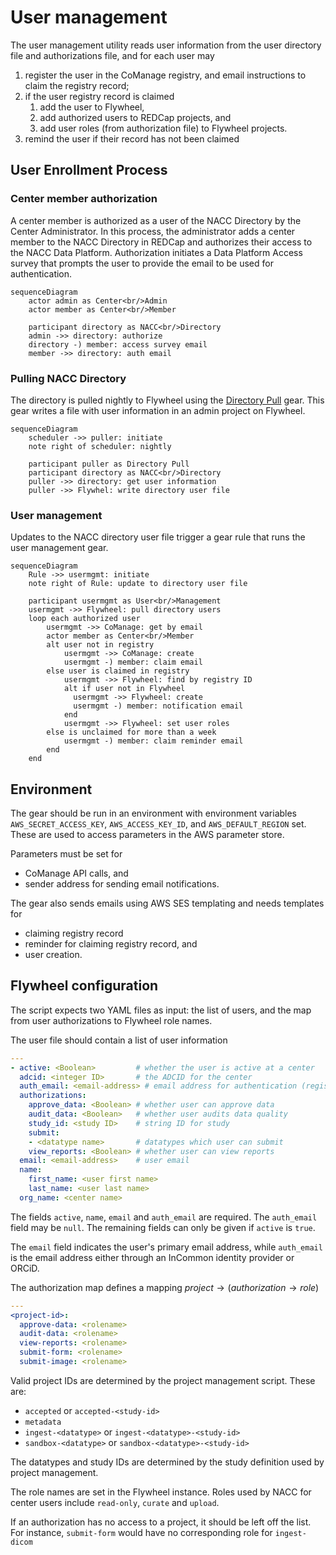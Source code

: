 # User management

The user management utility reads user information from the user directory file and authorizations file, and for each user may

1. register the user in the CoManage registry, and email instructions to claim the registry record;
2. if the user registry record is claimed
   1. add the user to Flywheel,
   2. add authorized users to REDCap projects, and
   3. add user roles (from authorization file) to Flywheel projects.
3. remind the user if their record has not been claimed

## User Enrollment Process

### Center member authorization

A center member is authorized as a user of the NACC Directory by the Center Administrator.
In this process, the administrator adds a center member to the NACC Directory in REDCap and authorizes their access to the NACC Data Platform.
Authorization initiates a Data Platform Access survey that prompts the user to provide the email to be used for authentication.

```mermaid
sequenceDiagram
    actor admin as Center<br/>Admin
    actor member as Center<br/>Member

    participant directory as NACC<br/>Directory
    admin ->> directory: authorize
    directory -) member: access survey email
    member ->> directory: auth email
```

### Pulling NACC Directory

The directory is pulled nightly to Flywheel using the [Directory Pull](../pull_directory/) gear.
This gear writes a file with user information in an admin project on Flywheel.

```mermaid
sequenceDiagram
    scheduler ->> puller: initiate
    note right of scheduler: nightly

    participant puller as Directory Pull
    participant directory as NACC<br/>Directory
    puller ->> directory: get user information
    puller ->> Flywhel: write directory user file
```

### User management

Updates to the NACC directory user file trigger a gear rule that runs the user management gear.

```mermaid
sequenceDiagram
    Rule ->> usermgmt: initiate
    note right of Rule: update to directory user file

    participant usermgmt as User<br/>Management
    usermgmt ->> Flywheel: pull directory users
    loop each authorized user
        usermgmt ->> CoManage: get by email
        actor member as Center<br/>Member   
        alt user not in registry
            usermgmt ->> CoManage: create
            usermgmt -) member: claim email
        else user is claimed in registry
            usermgmt ->> Flywheel: find by registry ID
            alt if user not in Flywheel
              usermgmt ->> Flywheel: create
              usermgmt -) member: notification email
            end
            usermgmt ->> Flywheel: set user roles
        else is unclaimed for more than a week
            usermgmt -) member: claim reminder email
        end
    end
```

## Environment

The gear should be run in an environment with environment variables `AWS_SECRET_ACCESS_KEY`, `AWS_ACCESS_KEY_ID`, and `AWS_DEFAULT_REGION` set.
These are used to access parameters in the AWS parameter store.

Parameters must be set for 

- CoManage API calls, and
- sender address for sending email notifications.

The gear also sends emails using AWS SES templating and needs templates for
 
- claiming registry record
- reminder for claiming registry record, and
- user creation. 

## Flywheel configuration

The script expects two YAML files as input: the list of users, and the map from user authorizations to Flywheel role names.

The user file should contain a list of user information

```yaml
---
- active: <Boolean>         # whether the user is active at a center
  adcid: <integer ID>       # the ADCID for the center
  auth_email: <email-address> # email address for authentication (registry)
  authorizations:           
    approve_data: <Boolean> # whether user can approve data
    audit_data: <Boolean>   # whether user audits data quality
    study_id: <study ID>    # string ID for study
    submit:
    - <datatype name>       # datatypes which user can submit
    view_reports: <Boolean> # whether user can view reports
  email: <email-address>    # user email
  name:
    first_name: <user first name> 
    last_name: <user last name>
  org_name: <center name>
```

The fields `active`, `name`, `email` and `auth_email` are required.
The `auth_email` field may be `null`.
The remaining fields can only be given if `active` is `true`.

The `email` field indicates the user's primary email address, while `auth_email` is the email address either through an InCommon identity provider or ORCiD.

The authorization map defines a mapping $project\to (authorization\to role)$

```yaml
---
<project-id>:
  approve-data: <rolename>
  audit-data: <rolename>
  view-reports: <rolename>
  submit-form: <rolename>
  submit-image: <rolename>
```

Valid project IDs are determined by the project management script.
These are:

- `accepted` or `accepted-<study-id>`
- `metadata`
- `ingest-<datatype>` or `ingest-<datatype>-<study-id>`
- `sandbox-<datatype>` or `sandbox-<datatype>-<study-id>`

The datatypes and study IDs are determined by the study definition used by project management.

The role names are set in the Flywheel instance.
Roles used by NACC for center users include `read-only`, `curate` and `upload`.

If an authorization has no access to a project, it should be left off the list.
For instance, `submit-form` would have no corresponding role for `ingest-dicom`
